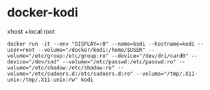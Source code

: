 # docker-kodi


xhost +local:root

`docker run -it --env "DISPLAY=:0" --name=kodi --hostname=kodi --user=root --volume="/docker/kodi:/home/$USER" --volume="/etc/group:/etc/group:ro" --device="/dev/dri/card0" --device="/dev/snd" --volume="/etc/passwd:/etc/passwd:ro" --volume="/etc/shadow:/etc/shadow:ro" --volume="/etc/sudoers.d:/etc/sudoers.d:ro" --volume="/tmp/.X11-unix:/tmp/.X11-unix:rw" kodi`
